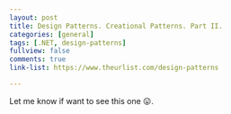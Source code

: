 ```yaml
---
layout: post
title: Design Patterns. Creational Patterns. Part II.
categories: [general]
tags: [.NET, design-patterns]
fullview: false
comments: true
link-list: https://www.theurlist.com/design-patterns

---
```


Let me know if want to see this one 😛.

